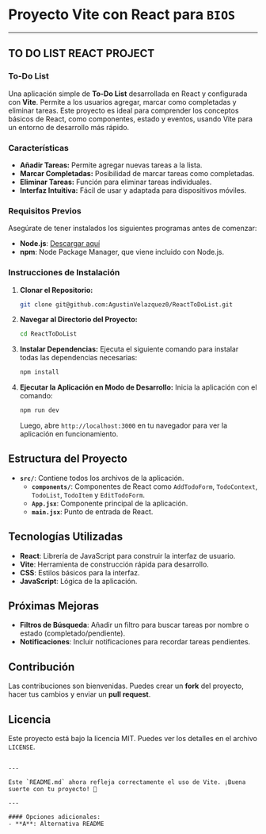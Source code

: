 # Proyecto **Vite** con React para `BIOS`

---

## TO DO LIST REACT PROJECT

### To-Do List

Una aplicación simple de **To-Do List** desarrollada en React y configurada con **Vite**. Permite a los usuarios agregar, marcar como completadas y eliminar tareas. Este proyecto es ideal para comprender los conceptos básicos de React, como componentes, estado y eventos, usando Vite para un entorno de desarrollo más rápido.

### Características

- **Añadir Tareas:** Permite agregar nuevas tareas a la lista.
- **Marcar Completadas:** Posibilidad de marcar tareas como completadas.
- **Eliminar Tareas:** Función para eliminar tareas individuales.
- **Interfaz Intuitiva:** Fácil de usar y adaptada para dispositivos móviles.

### Requisitos Previos

Asegúrate de tener instalados los siguientes programas antes de comenzar:

- **Node.js**: [Descargar aquí](https://nodejs.org/)
- **npm**: Node Package Manager, que viene incluido con Node.js.

### Instrucciones de Instalación

1. **Clonar el Repositorio:**

   ```bash
   git clone git@github.com:AgustinVelazquez0/ReactToDoList.git

   ```

2. **Navegar al Directorio del Proyecto:**

   ```bash
   cd ReactToDoList
   ```

3. **Instalar Dependencias:**
   Ejecuta el siguiente comando para instalar todas las dependencias necesarias:

   ```bash
   npm install
   ```

4. **Ejecutar la Aplicación en Modo de Desarrollo:**
   Inicia la aplicación con el comando:
   ```bash
   npm run dev
   ```
   Luego, abre `http://localhost:3000` en tu navegador para ver la aplicación en funcionamiento.

## Estructura del Proyecto

- **`src/`**: Contiene todos los archivos de la aplicación.
  - **`components/`**: Componentes de React como `AddTodoForm`, `TodoContext`, `TodoList`, `TodoItem` y `EditTodoForm`.
  - **`App.jsx`**: Componente principal de la aplicación.
  - **`main.jsx`**: Punto de entrada de React.

## Tecnologías Utilizadas

- **React**: Librería de JavaScript para construir la interfaz de usuario.
- **Vite**: Herramienta de construcción rápida para desarrollo.
- **CSS**: Estilos básicos para la interfaz.
- **JavaScript**: Lógica de la aplicación.

## Próximas Mejoras

- **Filtros de Búsqueda**: Añadir un filtro para buscar tareas por nombre o estado (completado/pendiente).
- **Notificaciones**: Incluir notificaciones para recordar tareas pendientes.

## Contribución

Las contribuciones son bienvenidas. Puedes crear un **fork** del proyecto, hacer tus cambios y enviar un **pull request**.

## Licencia

Este proyecto está bajo la licencia MIT. Puedes ver los detalles en el archivo `LICENSE`.

```

---

Este `README.md` ahora refleja correctamente el uso de Vite. ¡Buena suerte con tu proyecto! 🚀

---

#### Opciones adicionales:
- **A**: Alternativa README
```
